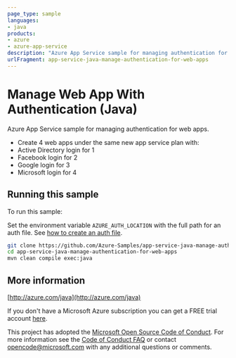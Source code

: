 ```yaml
---
page_type: sample
languages:
- java
products:
- azure
- azure-app-service
description: "Azure App Service sample for managing authentication for web apps."
urlFragment: app-service-java-manage-authentication-for-web-apps
---
```


# Manage Web App With Authentication (Java)

Azure App Service sample for managing authentication for web apps.

- Create 4 web apps under the same new app service plan with:
 - Active Directory login for 1
 - Facebook login for 2
 - Google login for 3
 - Microsoft login for 4

## Running this sample

To run this sample:

Set the environment variable `AZURE_AUTH_LOCATION` with the full path for an auth file. See [how to create an auth file](https://github.com/Azure/azure-libraries-for-java/blob/master/AUTH.md).

```bash
git clone https://github.com/Azure-Samples/app-service-java-manage-authentication-for-web-apps.git
cd app-service-java-manage-authentication-for-web-apps
mvn clean compile exec:java
```

## More information

[http://azure.com/java](http://azure.com/java)

If you don't have a Microsoft Azure subscription you can get a FREE trial account [here](http://go.microsoft.com/fwlink/?LinkId=330212).

This project has adopted the [Microsoft Open Source Code of Conduct](https://opensource.microsoft.com/codeofconduct/). For more information see the [Code of Conduct FAQ](https://opensource.microsoft.com/codeofconduct/faq/) or contact [opencode@microsoft.com](mailto:opencode@microsoft.com) with any additional questions or comments.
